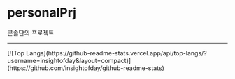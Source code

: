 # personalPrj
콘솔단의 프로젝트
<hr>
[![Top Langs](https://github-readme-stats.vercel.app/api/top-langs/?username=insightofday&layout=compact)](https://github.com/insightofday/github-readme-stats)
